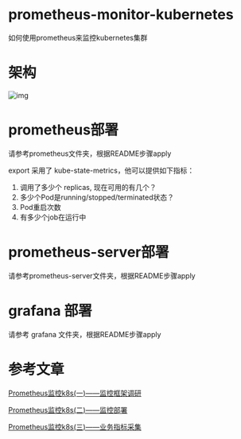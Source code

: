 # prometheus-monitor-kubernetes
如何使用prometheus来监控kubernetes集群

# 架构
![img](https://i.loli.net/2020/08/21/9odDtVin7pEwhjc.png)

# prometheus部署
请参考prometheus文件夹，根据README步骤apply

export 采用了 kube-state-metrics，他可以提供如下指标：
1. 调用了多少个 replicas, 现在可用的有几个？
2. 多少个Pod是running/stopped/terminated状态？
3. Pod重启次数
4. 有多少个job在运行中 

# prometheus-server部署
请参考prometheus-server文件夹，根据README步骤apply

# grafana 部署
请参考 grafana 文件夹，根据README步骤apply

# 参考文章
[Prometheus监控k8s(一)——监控框架调研](https://www.servicemesher.com/blog/prometheus-monitor-k8s-1/)

[Prometheus监控k8s(二)——监控部署](https://www.servicemesher.com/blog/prometheus-monitor-k8s-2/)

[Prometheus监控k8s(三)——业务指标采集](https://www.servicemesher.com/blog/prometheus-monitor-k8s-3/)


